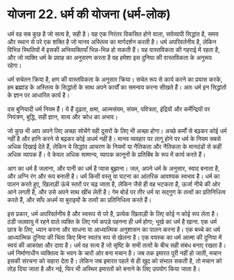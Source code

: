 # योजना 22. धर्म की योजना (धर्म-लोक)

धर्म वह सब कुछ है जो सत्य है, सही है। यह एक निरंतर विकसित होने वाला, सर्वव्यापी सिद्धांत है, समय और स्थान से परे एक शक्ति है जो मानव अस्तित्व का मार्गदर्शन करती है। धर्म अपरिवर्तनीय है, लेकिन विभिन्न स्थितियों में इसकी अभिव्यक्तियाँ भिन्न-भिन्न हो सकती हैं। यह वास्तविकता की गहराई में रहता है, और जो व्यक्ति धर्म के प्रवाह का अनुसरण करता है वह हमेशा इस दुनिया की वास्तविकता के अनुरूप रहेगा।

धर्म सचेतन क्रिया है, क्षण की वास्तविकता के अनुसार क्रिया। सचेत रूप से कार्य करने का प्रयास करके, हम ब्रह्मांड के अस्तित्व के सिद्धांतों के साथ अपने कार्यों का समन्वय करना सीखते हैं। अतः धर्म इन सिद्धांतों के ज्ञान पर आधारित कार्य है।

दस बुनियादी धर्म नियम हैं। ये हैं दृढ़ता, क्षमा, आत्मसंयम, संयम, पवित्रता, इंद्रियों और कर्मेन्द्रियों पर नियंत्रण, बुद्धि, सही ज्ञान, सत्य और क्रोध का अभाव।

जो कुछ भी आप अपने लिए अच्छा सोचेंगे वही दूसरों के लिए भी अच्छा होगा। अच्छे कर्मों से बढ़कर कोई धर्म नहीं है और हानि करने से बढ़कर कोई अधर्म नहीं है। मानव व्यवहार पर लागू होने पर धर्म के नियम सबसे अधिक दिखाई देते हैं, लेकिन ये सिद्धांत आचरण के नियमों या नैतिकता और नैतिकता के मानदंडों से कहीं अधिक व्यापक हैं। वे केवल अधिक सामान्य, व्यापक कानूनों के प्रतिबिंब के रूप में कार्य करते हैं।

आग का धर्म है जलाना, और पानी का धर्म है प्यास बुझाना। जल, अपने धर्म के अनुसार, स्वाद बनाता है, और अग्नि रंग और रूप बनाती है। धर्म किसी वस्तु या घटना का आंतरिक आवश्यक स्वभाव है। धर्म का पालन करते हुए, खिलाड़ी ऊंचे स्तरों पर चढ़ जाता है, लेकिन जैसे ही वह भटकता है, ऊर्जा नीचे की ओर आने लगती है, और उसे अपने साथ खींच लेती है। गेम बोर्ड पर तीर धर्म या सद्गुण के तत्वों का प्रतिनिधित्व करते हैं, और साँप अधर्म या बुराइयों के तत्वों का प्रतिनिधित्व करते हैं।

इस प्रकार, धर्म अपरिवर्तनीय है और स्वरूप से परे है, प्रत्येक खिलाड़ी के लिए कोई न कोई रूप लेता है। ठंडी जलवायु में रहने वाले व्यक्ति के लिए गर्म कपड़े पहनना ही धर्म होगा; भूखे का धर्म है खाना. एक धर्म छात्र के लिए, ध्यान करना और साधना या आध्यात्मिक अनुशासन का पालन करना है। एक बच्चे का धर्म आध्यात्मिक दुनिया की चिंता किए बिना स्वतंत्र रूप से खेलना है। एक वयस्क का धर्म आत्मा की दुनिया में स्वयं की आकांक्षा और दावा है। धर्म वह सत्य है जो सृष्टि के सभी तत्वों के बीच सही संबंध बनाए रखता है। धर्म निर्माणाधीन व्यक्तित्व के भवन के चारों ओर बना मचान है। जब तक इमारत पूरी नहीं हो जाती, मचान इसकी संरचना को सहारा देता है। लेकिन जब इमारत पहले से ही खुद को संभाल सकती है, तो मचान को तोड़ दिया जाता है और नई, फिर भी अस्थिर इमारतों को बनाने के लिए उपयोग किया जाता है।
